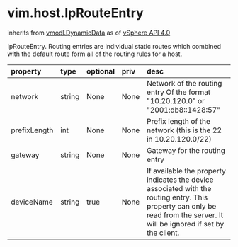 vim.host.IpRouteEntry
=====================
inherits from [vmodl.DynamicData](docs/vmodl.DynamicData.md)
as of [vSphere API 4.0](vim.version.md#vim.version.version5)


IpRouteEntry.  Routing entries are individual static routes which combined  with the default route form all of the routing rules for a host.

| property | type | optional | priv | desc |
|:---------|:-----|:---------|:-----|:-----|
| network | string | None | None | Network of the routing entry  Of the format "10.20.120.0" or "2001:db8::1428:57" |
| prefixLength | int | None | None | Prefix length of the network (this is the 22 in 10.20.120.0/22) |
| gateway | string | None | None | Gateway for the routing entry |
| deviceName | string | true | None | If available the property indicates the device associated with the  routing entry. This property can only be read from the server.  It will be ignored if set by the client. |


